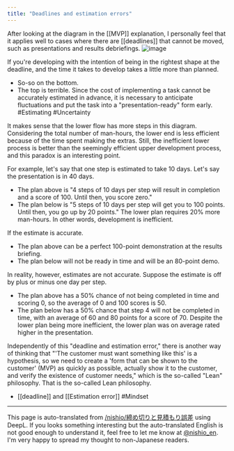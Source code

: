 ```yaml
---
title: "Deadlines and estimation errors"
---
```


After looking at the diagram in the [[MVP]] explanation, I personally feel that it applies well to cases where there are [[deadlines]] that cannot be moved, such as presentations and results debriefings.
![image](https://gyazo.com/a427fdffce74b273ea4df7f045b12257/thumb/1000)

If you're developing with the intention of being in the rightest shape at the deadline, and the time it takes to develop takes a little more than planned.
- So-so on the bottom.
- The top is terrible.
Since the cost of implementing a task cannot be accurately estimated in advance, it is necessary to anticipate fluctuations and put the task into a "presentation-ready" form early. #Estimating #Uncertainty

It makes sense that the lower flow has more steps in this diagram.
Considering the total number of man-hours, the lower end is less efficient because of the time spent making the extras.
Still, the inefficient lower process is better than the seemingly efficient upper development process, and this paradox is an interesting point.

For example, let's say that one step is estimated to take 10 days. Let's say the presentation is in 40 days.
- The plan above is "4 steps of 10 days per step will result in completion and a score of 100. Until then, you score zero."
- The plan below is "5 steps of 10 days per step will get you to 100 points. Until then, you go up by 20 points."
The lower plan requires 20% more man-hours. In other words, development is inefficient.

If the estimate is accurate.
- The plan above can be a perfect 100-point demonstration at the results briefing.
- The plan below will not be ready in time and will be an 80-point demo.

In reality, however, estimates are not accurate. Suppose the estimate is off by plus or minus one day per step.
- The plan above has a 50% chance of not being completed in time and scoring 0, so the average of 0 and 100 scores is 50.
- The plan below has a 50% chance that step 4 will not be completed in time, with an average of 60 and 80 points for a score of 70.
Despite the lower plan being more inefficient, the lower plan was on average rated higher in the presentation.

Independently of this "deadline and estimation error," there is another way of thinking that "'The customer must want something like this' is a hypothesis, so we need to create a 'form that can be shown to the customer' (MVP) as quickly as possible, actually show it to the customer, and verify the existence of customer needs," which is the so-called "Lean" philosophy. That is the so-called Lean philosophy.

- [[deadline]] and [[Estimation error]]
#Mindset
---
This page is auto-translated from [/nishio/締め切りと見積もり誤差](https://scrapbox.io/nishio/締め切りと見積もり誤差) using DeepL. If you looks something interesting but the auto-translated English is not good enough to understand it, feel free to let me know at [@nishio_en](https://twitter.com/nishio_en). I'm very happy to spread my thought to non-Japanese readers.
